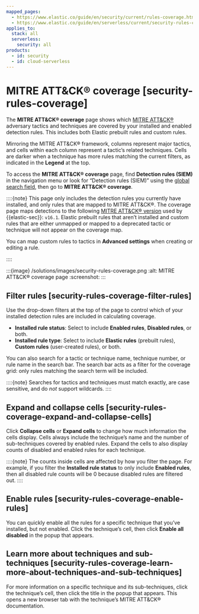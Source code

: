 ```yaml
---
mapped_pages:
  - https://www.elastic.co/guide/en/security/current/rules-coverage.html
  - https://www.elastic.co/guide/en/serverless/current/security-rules-coverage.html
applies_to:
  stack: all
  serverless:
    security: all
products:
  - id: security
  - id: cloud-serverless
---
```


# MITRE ATT&CK® coverage [security-rules-coverage]

The **MITRE ATT&CK® coverage** page shows which [MITRE ATT&CK®](https://attack.mitre.org) adversary tactics and techniques are covered by your installed and enabled detection rules. This includes both Elastic prebuilt rules and custom rules.

Mirroring the MITRE ATT&CK® framework, columns represent major tactics, and cells within each column represent a tactic’s related techniques. Cells are darker when a technique has more rules matching the current filters, as indicated in the **Legend** at the top.

To access the **MITRE ATT&CK® coverage** page, find **Detection rules (SIEM)** in the navigation menu or look for “Detection rules (SIEM)” using the [global search field](/explore-analyze/find-and-organize/find-apps-and-objects.md), then go to **MITRE ATT&CK® coverage**.

::::{note}
This page only includes the detection rules you currently have installed, and only rules that are mapped to MITRE ATT&CK®. The coverage page maps detections to the following [MITRE ATT&CK® version](https://attack.mitre.org/resources/updates/updates-april-2024) used by {{elastic-sec}}: `v16.1`. Elastic prebuilt rules that aren’t installed and custom rules that are either unmapped or mapped to a deprecated tactic or technique will not appear on the coverage map.

You can map custom rules to tactics in **Advanced settings** when creating or editing a rule.

::::


:::{image} /solutions/images/security-rules-coverage.png
:alt: MITRE ATT&CK® coverage page
:screenshot:
:::


## Filter rules [security-rules-coverage-filter-rules]

Use the drop-down filters at the top of the page to control which of your installed detection rules are included in calculating coverage.

* **Installed rule status**: Select to include **Enabled rules**, **Disabled rules**, or both.
* **Installed rule type**: Select to include **Elastic rules** (prebuilt rules), **Custom rules** (user-created rules), or both.

You can also search for a tactic or technique name, technique number, or rule name in the search bar. The search bar acts as a filter for the coverage grid: only rules matching the search term will be included.

::::{note}
Searches for tactics and techniques must match exactly, are case sensitive, and do *not* support wildcards.
::::



## Expand and collapse cells [security-rules-coverage-expand-and-collapse-cells]

Click **Collapse cells** or **Expand cells** to change how much information the cells display. Cells always include the technique’s name and the number of sub-techniques covered by enabled rules. Expand the cells to also display counts of disabled and enabled rules for each technique.

::::{note}
The counts inside cells are affected by how you filter the page. For example, if you filter the **Installed rule status** to only include **Enabled rules**, then all disabled rule counts will be 0 because disabled rules are filtered out.
::::



## Enable rules [security-rules-coverage-enable-rules]

You can quickly enable all the rules for a specific technique that you’ve installed, but not enabled. Click the technique’s cell, then click **Enable all disabled** in the popup that appears.


## Learn more about techniques and sub-techniques [security-rules-coverage-learn-more-about-techniques-and-sub-techniques]

For more information on a specific technique and its sub-techniques, click the technique’s cell, then click the title in the popup that appears. This opens a new browser tab with the technique’s MITRE ATT&CK® documentation.
